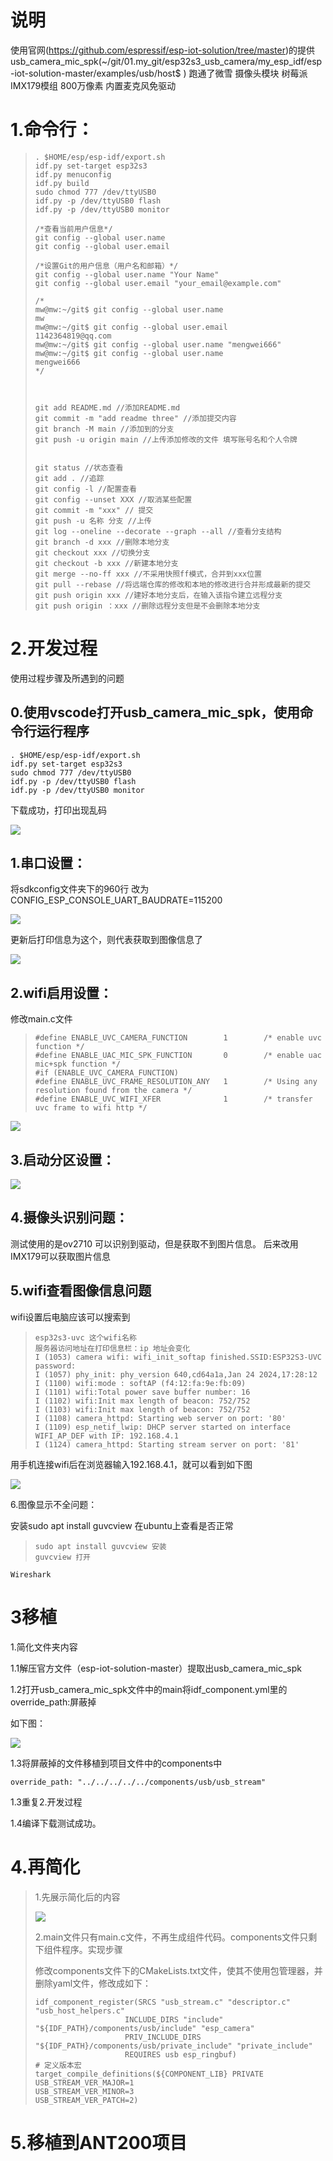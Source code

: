# 说明

使用官网(https://github.com/espressif/esp-iot-solution/tree/master)的提供usb_camera_mic_spk(~/git/01.my_git/esp32s3_usb_camera/my_esp_idf/esp-iot-solution-master/examples/usb/host$ ) 跑通了微雪 摄像头模块 树莓派 IMX179模组 800万像素 内置麦克风免驱动

# 1.命令行：

> ```linux
> . $HOME/esp/esp-idf/export.sh
> idf.py set-target esp32s3
> idf.py menuconfig
> idf.py build
> sudo chmod 777 /dev/ttyUSB0 
> idf.py -p /dev/ttyUSB0 flash
> idf.py -p /dev/ttyUSB0 monitor
> 
> /*查看当前用户信息*/
> git config --global user.name
> git config --global user.email
> 
> /*设置Git的用户信息（用户名和邮箱）*/
> git config --global user.name "Your Name"
> git config --global user.email "your_email@example.com"
> 
> /*
> mw@mw:~/git$ git config --global user.name
> mw
> mw@mw:~/git$ git config --global user.email
> 1142364819@qq.com
> mw@mw:~/git$ git config --global user.name "mengwei666"
> mw@mw:~/git$ git config --global user.name
> mengwei666
> */
> 
> 
> 
> git add README.md //添加README.md
> git commit -m "add readme three" //添加提交内容
> git branch -M main //添加到的分支
> git push -u origin main //上传添加修改的文件 填写账号名和个人令牌
> 
> 
> git status //状态查看
> git add . //追踪
> git config -l //配置查看
> git config --unset XXX //取消某些配置
> git commit -m "xxx" // 提交
> git push -u 名称 分支 //上传
> git log --oneline --decorate --graph --all //查看分支结构
> git branch -d xxx //删除本地分支
> git checkout xxx //切换分支
> git checkout -b xxx //新建本地分支
> git merge --no-ff xxx //不采用快照ff模式，合并到xxx位置
> git pull --rebase //将远端仓库的修改和本地的修改进行合并形成最新的提交
> git push origin xxx //建好本地分支后，在输入该指令建立远程分支
> git push origin ：xxx //删除远程分支但是不会删除本地分支
> ```

# 2.开发过程

使用过程步骤及所遇到的问题

## 0.使用vscode打开usb_camera_mic_spk，使用命令行运行程序

```
. $HOME/esp/esp-idf/export.sh
idf.py set-target esp32s3
sudo chmod 777 /dev/ttyUSB0 
idf.py -p /dev/ttyUSB0 flash
idf.py -p /dev/ttyUSB0 monitor
```

下载成功，打印出现乱码

![](img/1.png)

## 1.串口设置：

将sdkconfig文件夹下的960行 改为CONFIG_ESP_CONSOLE_UART_BAUDRATE=115200

![](img/2.png)

更新后打印信息为这个，则代表获取到图像信息了

![](img/3.png)

## 2.wifi启用设置：

修改main.c文件

> ```
> #define ENABLE_UVC_CAMERA_FUNCTION        1        /* enable uvc function */
> #define ENABLE_UAC_MIC_SPK_FUNCTION       0        /* enable uac mic+spk function */
> #if (ENABLE_UVC_CAMERA_FUNCTION)
> #define ENABLE_UVC_FRAME_RESOLUTION_ANY   1        /* Using any resolution found from the camera */
> #define ENABLE_UVC_WIFI_XFER              1        /* transfer uvc frame to wifi http */
> ```

![](img/4.png)

## 3.启动分区设置：

![](img/5.png)

## 4.摄像头识别问题：

测试使用的是ov2710 可以识别到驱动，但是获取不到图片信息。
后来改用 IMX179可以获取图片信息

## 5.wifi查看图像信息问题

wifi设置后电脑应该可以搜索到

> ```
> esp32s3-uvc 这个wifi名称
> 服务器访问地址在打印信息栏：ip 地址会变化
> I (1053) camera wifi: wifi_init_softap finished.SSID:ESP32S3-UVC password:
> I (1057) phy_init: phy_version 640,cd64a1a,Jan 24 2024,17:28:12
> I (1100) wifi:mode : softAP (f4:12:fa:9e:fb:09)
> I (1101) wifi:Total power save buffer number: 16
> I (1102) wifi:Init max length of beacon: 752/752
> I (1103) wifi:Init max length of beacon: 752/752
> I (1108) camera_httpd: Starting web server on port: '80'
> I (1109) esp_netif_lwip: DHCP server started on interface WIFI_AP_DEF with IP: 192.168.4.1
> I (1124) camera_httpd: Starting stream server on port: '81'
> ```

用手机连接wifi后在浏览器输入192.168.4.1，就可以看到如下图

![](img/6.jpeg)

6.图像显示不全问题：

安装sudo apt install guvcview 在ubuntu上查看是否正常

> ```
> sudo apt install guvcview 安装
> guvcview 打开
> ```

```
Wireshark
```

# 3移植

1.简化文件夹内容

1.1解压官方文件（esp-iot-solution-master）提取出usb_camera_mic_spk

1.2打开usb_camera_mic_spk文件中的main将idf_component.yml里的override_path:屏蔽掉

如下图：

![](img/7.png)

1.3将屏蔽掉的文件移植到项目文件中的components中

```
override_path: "../../../../../components/usb/usb_stream"
```

1.3重复2.开发过程

1.4编译下载测试成功。

# 4.再简化

> 1.先展示简化后的内容
>
> ![](./img/8.png)
>
> 2.main文件只有main.c文件，不再生成组件代码。components文件只剩下组件程序。实现步骤
>
> 修改components文件下的CMakeLists.txt文件，使其不使用包管理器，并删除yaml文件，修改成如下：
>
> ```
> idf_component_register(SRCS "usb_stream.c" "descriptor.c" "usb_host_helpers.c"
>                     INCLUDE_DIRS "include" "${IDF_PATH}/components/usb/include" "esp_camera"
>                     PRIV_INCLUDE_DIRS "${IDF_PATH}/components/usb/private_include" "private_include"
>                     REQUIRES usb esp_ringbuf)
> # 定义版本宏
> target_compile_definitions(${COMPONENT_LIB} PRIVATE 
> USB_STREAM_VER_MAJOR=1
> USB_STREAM_VER_MINOR=3
> USB_STREAM_VER_PATCH=2)
> ```

# 5.移植到ANT200项目
